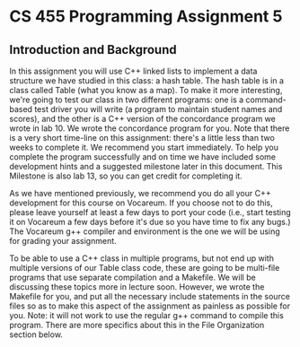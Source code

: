 CS 455 Programming Assignment 5
================================

Introduction and Background
-----------------------------

In this assignment you will use C++ linked lists to implement a data structure we have studied in this class: a hash table. The hash table is in a class called Table (what you know as a map). To make it more interesting, we're going to test our class in two different programs: one is a command-based test driver you will write (a program to maintain student names and scores), and the other is a C++ version of the concordance program we wrote in lab 10. We wrote the concordance program for you.
Note that there is a very short time-line on this assignment: there's a little less than two weeks to complete it. We recommend you start immediately. To help you complete the program successfully and on time we have included some development hints and a suggested milestone later in this document. This Milestone is also lab 13, so you can get credit for completing it.

As we have mentioned previously, we recommend you do all your C++ development for this course on Vocareum. If you choose not to do this, please leave yourself at least a few days to port your code (i.e., start testing it on Vocareum a few days before it's due so you have time to fix any bugs.) The Vocareum g++ compiler and environment is the one we will be using for grading your assignment.

To be able to use a C++ class in multiple programs, but not end up with multiple versions of our Table class code, these are going to be multi-file programs that use separate compilation and a Makefile. We will be discussing these topics more in lecture soon. However, we wrote the Makefile for you, and put all the necessary include statements in the source files so as to make this aspect of the assignment as painless as possible for you. Note: it will not work to use the regular g++ command to compile this program. There are more specifics about this in the File Organization section below.

